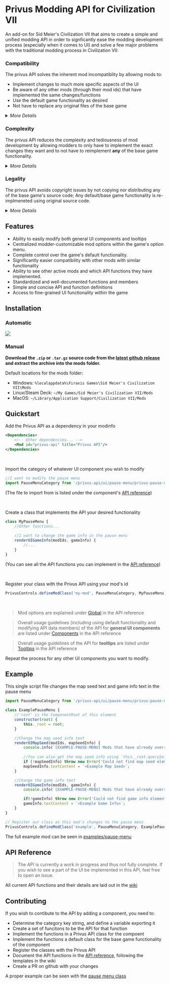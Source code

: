 # Privus Modding API for Civilization VII
An add-on for Sid Meier's Civilization VII that aims to create a simple and unified modding API in order to signficantly ease the modding development process (especially when it comes to UI) and solve a few major problems with the traditional modding process in Civilization VII:

### Compatibility 
The privus API solves the inherent mod incompatiblity by allowing mods to:
- Implement changes to much more specific aspects of the UI
- Be aware of any other mods (through their mod ids) that have implemented the same changes/functions
- Use the default game functionality as desired
- Not have to replace any original files of the base game

<details>
<summary><i>More Details</i></summary>
Traditional UI or other script changes involve replacing the entire script file in the base game of whatever aspect of the UI a mod wants to change, even if the mod makes very little modifications. This means that any other mod wanting to make changes to the same part of the UI will not be compatible, as one of the mods will replace the files of the other. Even mods that do not replace any UI script files have no idea of any changes made by other mods, and will still need to override base game functions that have very broad functionality. 

This API instead breaks down major UI functionality into separate functions for each aspect of the UI.

Additionally, any mods using this API will also not conflict with any traditional mods (i.e. any mods not using this api) for the most part - as long as they don't modify `root-game.html`, `root-shell.html` (which is true for most mods), or the `onAttach()` function of any components that Privus has an API implemented for.
</details>


### Complexity
The privus API reduces the complexity and tediousness of mod development by allowing modders to only have to implement the exact changes they want and to not have to reimplement **any** of the base game functionality.

<details>
<summary><i>More Details</i></summary>
Traditional methods of changing the game's functionality usually means that modders to have to copy original files of the game and make whatever changes they need inside the copied file. These changes can be small and thus hard to keep track of within the mess of the original script file. If a modder takes the function override approach, then they must either resuse the base gmae's functionality in it's entireity, or none at all. Otheriwse, they are stuck partially re-implementing the base game functionality. 

This API instead allows modders to only have type out whatever changes they want to make in a new file and to more precisely use the base game's functionality.
</details>

### Legality
The privus API avoids copyright issues by not copying nor distributing any of the base game's source code; Any default/base game functionality is re-implmeneted using original source code.

<details>
<summary><i>More Details</i></summary>
The original script files of the game are copyrighted, and thus all rights are reserved. Copying, modifying, and then distrubting the base game's source code (which has to be done in the traditional modding process), as most mods do, violates copyright. While it is in fact extremely unlikely legal action will actually be pursued, one is still technically commiting copyright infringement by doing this. 

This API instead re-implemnents any base game functionality it needs, which allows modders to not have to use any of the game's source code.

There are modding development techniques to not have to replace the base game's script files (which means copying them is not needed either), but such techniques are neither always possible for every aspect of the UI nor are a perfect solution as they can still require re-implementing base game functionality as stated previously. 
</details>

## Features
- Ability to easily modify both general UI components and tooltips
- Centralized modder-customizable mod options within the game's option menu.
- Complete control over the game's default functionality.
- Significantly easier compatibility with other mods with similar functionality
- Ability to see other active mods and which API functions they have implemented.
- Standardized and well-documented functions and members
- Simple and concise API and function definitions
- Access to fine-grained UI functionality within the game

## Installation
### Automatic​
[<img src="https://civmods.com/static/install-button@2x.png">](https://civmods.com/install?modCfId=32298)

### Manual​
**Download the `.zip` or `.tar.gz` source code from the [latest github release](https://github.com/Arastais/privus-api/releases/latest) and extract the archive into the mods folder.**

Default locations for the mods folder:
- Windows: `%localappdata%\Firaxis Games\Sid Meier's Civilization VII\Mods`
- Linux/Steam Deck: `~/My Games/Sid Meier's Civilization VII/Mods`
- MacOS: `~/Library/Application Support/Civilization VII/Mods`


## Quickstart

Add the Privus API as a dependency in your modinfo
```xml
<Dependencies>
    <!-- Other dependencies... -->
	<Mod id="privus-api" title="Privus API"/>
</Dependencies>
```
<br>

Import the category of whatever UI component you wish to modify
```js
//I want to modify the pause menu
import PauseMenuCategory from '/privus-api/ui/pause-menu/privus-pause-menu.js';
```
(The file to import from is listed under the component's [API reference](#api-reference))

<br>

Create a class that implements the API your desired functionality
```js
class MyPauseMenu {
    //Other functions...
    
    //I want to change the game info in the pause menu
    renderUIGameInfo(modIds, gameInfo) {
        //...
    }
}
```
(You can see all the API functions you can implement in the [API reference](#api-reference))

<br>

Register your class with the Privus API using your mod's id
```js
PrivusControls.defineModClass('my-mod', PauseMenuCategory, MyPauseMenu);
```

<br>


> Mod options are explained under [Global](https://github.com/Arastais/privus-api/wiki/Global) in the API reference

> Overall usage guidelines (including using default functionality and modifying API data members) of the API for **general UI components** are listed under [Components](https://github.com/Arastais/privus-api/wiki/Components) in the API reference

> Overall usage guidelines of the API for **tooltips** are listed under [Tooltips](https://github.com/Arastais/privus-api/wiki/Tooltips) in the API reference 

Repeat the process for any other UI components you want to modify.




## Example

This single script file changes the map seed text and game info text in the pause menu
```js
import PauseMenuCategory from '/privus-api/ui/pause-menu/privus-pause-menu.js';

class ExamplePauseMenu {
    //'root' is the ComponentRoot of this element
    constructor(root) {
        this._root = root;
    }

    //Change the map seed info text
    renderUIMapSeed(modIds, mapSeedInfo) {
        console.info(`[EXAMPLE-PAUSE-MENU] Mods that have already overriden the map seed ui: ${modIds}`);
        
        //You can also get the map seed info using `this._root.querySelector(...)`
        if (!mapSeedInfo) throw new Error('Could not find map seed element!');
        mapSeedInfo.textContent = `<Example Map Seed>`;
    }

    //Change the game info text
    renderUIGameInfo(modIds, gameInfo) {
        console.info(`[EXAMPLE-PAUSE-MENU] Mods that have already overriden the build info ui: ${modIds}`);

        if(!gameInfo) throw new Error('Could not find game info element!');
        gameInfo.textContent = `<Example Game Info>`;
    }
}

// Register our class as this mod's changes to the pause menu
PrivusControls.defineModClass('example', PauseMenuCategory, ExamplePauseMenu);
```

The full example mod can be seen in [examples/pause-menu](examples/pause-menu/)

## API Reference

> The API is currently a work in progress and thus not fully complete. If you wish to see a part of the UI be implemented in this API, feel free to open an issue.

All current API functions and their details are laid out in the [wiki](https://github.com/Arastais/privus-api/wiki)

## Contributing

If you wish to contibute to the API by adding a component, you need to:
- Determine the category key string, and define a variable exporting it
- Create a set of funcitons to be the API for that function
- Implement the functions in a Privus API class for the compoent
- Implement the functions a default class for the base game functionality of the component
- Register the classes with the Privus API
- Document the API functions in the [API reference](#api-reference), following the templates in the wiki
- Create a PR on github with your changes

A proper example can be seen with the [pause menu class](ui/pause-menu/privus-pause-menu.js)